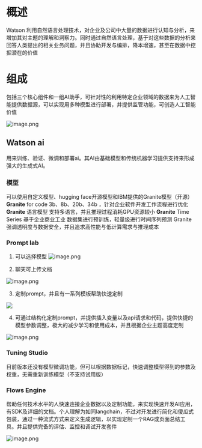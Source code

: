 # 概述
Watson 利用自然语言处理技术，对企业及公司中大量的数据进行认知与分析，来增加其对主题的理解和洞察力。同时通过自然语言处理，基于对这些数据的分析来回答人类提出的相关业务问题，并且协助开发与编排，降本增速，甚至在数据中挖掘潜在的价值

# 组成
包括三个核心组件和一组AI助手，可针对性的利用特定企业领域的数据来为人工智能提供数据源，可以实现用多种模型进行部署，并提供监管功能，可创造人工智能价值

![image.png](https://s2.loli.net/2024/09/06/quZigATL3FBxIWP.png)

## Watson ai
用来训练、验证、微调和部署ai。其AI由基础模型和传统机器学习提供支持来形成强大的生成式AI。
### 模型
可以使用自定义模型、hugging face开源模型和IBM提供的Granite模型（开源）
**Granite** for code 3b、8b、20b、34b ，针对企业软件开发工作流程进行优化
**Granite** 语言模型 支持多语言，并且推理过程消耗GPU资源较小
**Granite** Time Series 基于企业商业工业 数据集进行预训练，轻量级进行时间序列预测
Granite 强调透明度与数据安全，并且追求高性能与低计算需求与推理成本
### Prompt lab
1. 可以选择模型
![image.png](https://s2.loli.net/2024/09/06/87BT4tEIpCGklev.png)

2. 聊天可上传文档

![image.png](https://s2.loli.net/2024/09/06/qLCh1Fd2vRriEps.png)

3. 定制prompt，并且有一系列模板帮助快速定制

![](https://s2.loli.net/2024/09/06/ViKtmeFA1gJaDPn.png)

4. 可通过结构化定制prompt，并提供插入变量以及api请求和代码，提供快捷的模型参数调整，极大的减少学习和使用成本，并且根据企业主题高度定制

![image.png](https://s2.loli.net/2024/09/06/VwtsM69zAO8gUyr.png)

### Tuning Studio

目前版本还没有模型微调功能，但可以根据数据标记，快速调整模型得到的参数及权重，无需重新训练模型（不支持试用版）


### Flows Engine

帮助任何技术水平的人快速连接企业数据以及定制功能，来实现快速开发AI应用，有SDK及详细的文档。个人理解为如同langchain，不过对开发进行简化和傻瓜式包装，通过一种流式方式来定义生成逻辑，以实现定制一个RAG或页面总结工具。并且提供完备的评估、监控和调试开发套件

![image.png](https://s2.loli.net/2024/09/06/W2fjLKeidsG9DUY.png)